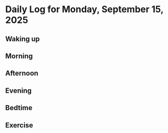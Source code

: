 # Daily Log for Monday, September 15, 2025

## Waking up

## Morning

## Afternoon

## Evening

## Bedtime

## Exercise
